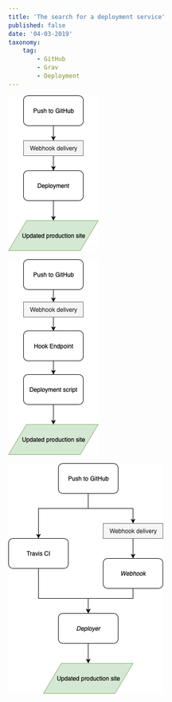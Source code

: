 ```yaml
---
title: 'The search for a deployment service'
published: false
date: '04-03-2019'
taxonomy:
    tag:
        - GitHub
        - Grav
        - Deployment
---
```


![](Deployment1.png)

![](Deployment2.png)

![](Deployment3.png)
